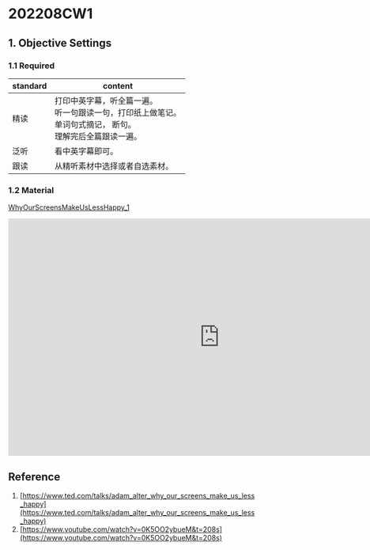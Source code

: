 # 202208CW1
## 1. Objective Settings

### 1.1 Required

| standard | content                                                      |
| -------- | ------------------------------------------------------------ |
| 精读     | 打印中英字幕，听全篇一遍。<br />听一句跟读一句，打印纸上做笔记。<br />单词句式摘记， 断句。<br />理解完后全篇跟读一遍。 |
| 泛听     | 看中英字幕即可。                                             |
| 跟读     | 从精听素材中选择或者自选素材。                               |

### 1.2 Material

[WhyOurScreensMakeUsLessHappy_1](https://pengfeinie.github.io/files/WhyOurScreensMakeUsLessHappy_1.pdf)

 <iframe id="ytplayer" type="text/html" width="854" height="480"
  src="https://embed.ted.com/talks/lang/en/adam_alter_why_our_screens_make_us_less_happy"
  frameborder="0" allowfullscreen></iframe>




## Reference

1. [https://www.ted.com/talks/adam_alter_why_our_screens_make_us_less_happy](https://www.ted.com/talks/adam_alter_why_our_screens_make_us_less_happy)
3. [https://www.youtube.com/watch?v=0K5OO2ybueM&t=208s](https://www.youtube.com/watch?v=0K5OO2ybueM&t=208s)
